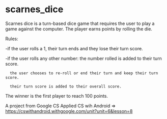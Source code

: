 # scarnes_dice
Scarnes dice is a turn-based dice game that requires the user to play a game against the computer. 
The player earns points by rolling the die.

Rules:

-if the user rolls a 1, their turn ends and they lose their turn score. 

-if the user rolls any other number:
      the number rolled is added to their turn score.
   
      the user chooses to re-roll or end their turn and keep their turn score.
   
      their turn score is added to their overall score. 

The winner is the first player to reach 100 points.

A project from Google CS Applied CS wih Android => https://cswithandroid.withgoogle.com/unit?unit=6&lesson=8
